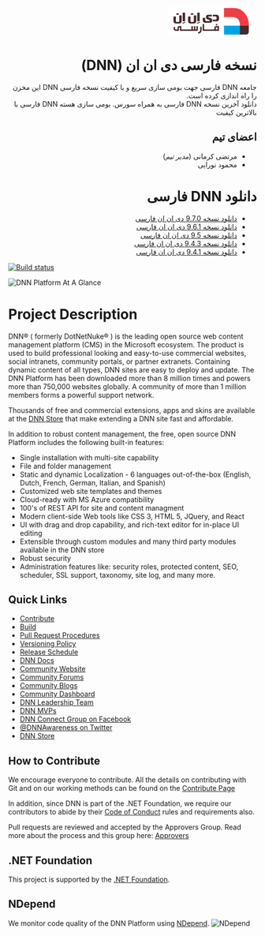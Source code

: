<div dir="rtl" align="right">

<img src='https://github.com/Persian-DnnSoftware/Dnn.Platform/raw/development/logo.png' />

# نسخه فارسی دی ان ان (DNN)

جامعه DNN فارسی جهت بومی سازی سریع و با کیفیت نسخه فارسی DNN این مخزن را راه اندازی کرده است.<br/>
دانلود آخرین نسخه DNN فارسی به همراه سورس.
بومی سازی هسته DNN فارسی با بالاترین کیفیت

## اعضای تیم

* مرتضی کرمانی (<i>مدیر تیم</i>)
* محمود نورایی

# دانلود DNN فارسی
* [دانلود نسخه 9.7.0 دی ان ان فارسی](https://github.com/Persian-DnnSoftware/Dnn.Platform/releases/tag/v9.7.0-persian)
* [دانلود نسخه 9.6.1 دی ان ان فارسی](https://github.com/Persian-DnnSoftware/Dnn.Platform/releases/tag/v9.6.1-persian)
* [دانلود نسخه 9.5 دی ان ان فارسی](https://github.com/Persian-DnnSoftware/Dnn.Platform/releases/tag/v9.5.0-persian)
* [دانلود نسخه 9.4.3 دی ان ان فارسی](https://github.com/Persian-DnnSoftware/Dnn.Platform/releases/tag/v9.4.3-persian)
* [دانلود نسخه 9.4.1 دی ان ان فارسی](https://github.com/Persian-DnnSoftware/Dnn.Platform/releases/tag/v9.4.1-persian)

</div>


[![Build status](https://dotnet.visualstudio.com/DNN/_apis/build/status/DNN%20%5BCI%5D?branchName=develop)](https://dotnet.visualstudio.com/DNN/_build/latest?definitionId=27&branchName=develop)

![DNN Platform At A Glance](dnnplatform.png)

# Project Description

DNN® ( formerly DotNetNuke® ) is the leading open source web content management platform (CMS) in the Microsoft ecosystem. The product is used to build professional looking and easy-to-use commercial websites, social intranets, community portals, or partner extranets. Containing dynamic content of all types, DNN sites are easy to deploy and update. The DNN Platform has been downloaded more than 8 million times and powers more than 750,000 websites globally. A community of more than 1 million members forms a powerful support network. 

Thousands of free and commercial extensions, apps and skins are available at the [DNN Store](http://store.dnnsoftware.com/) that make extending a DNN site fast and affordable.

In addition to robust content management, the free, open source DNN Platform includes the following built-in features:

* Single installation with multi-site capability
* File and folder management
* Static and dynamic Localization - 6 languages out-of-the-box (English, Dutch, French, German, Italian, and Spanish)
* Customized web site templates and themes
* Cloud-ready with MS Azure compatibility
* 100's of REST API for site and content managment
* Modern client-side Web tools like CSS 3, HTML 5, JQuery, and React
* UI with drag and drop capability, and rich-text editor for in-place UI editing
* Extensible through custom modules and many third party modules available in the DNN store
* Robust security
* Administration features like: security roles, protected content, SEO, scheduler, SSL support, taxonomy, site log, and many more.

## Quick Links

* [Contribute](CONTRIBUTING.md)
* [Build](.github/BUILD.md)
* [Pull Request Procedures](.github/PULL_REQUEST_PROCESS.md)
* [Versioning Policy](.github/VERSIONING_POLICY.md)
* [Release Schedule](.github/RELEASE_SCHEDULE.md)
* [DNN Docs](https://dnndocs.com)
* [Community Website](https://dnncommunity.org)
* [Community Forums](https://dnncommunity.org/forums)
* [Community Blogs](https://dnncommunity.org/blogs)
* [Community Dashboard](https://dnncommunity.org/Community/Dashboard)
* [DNN Leadership Team](https://dnncommunity.org/Community/Leadership-Team)
* [DNN MVPs](https://dnncommunity.org/Community/MVPs/Current-MVPs)
* [DNN Connect Group on Facebook](https://www.facebook.com/groups/dnnconnect/)
* [@DNNAwareness on Twitter](https://www.Twitter.com/DNN)
* [DNN Store](http://store.dnnsoftware.com/)

## How to Contribute

We encourage everyone to contribute.
All the details on contributing with Git and on our working methods can be found on the [Contribute Page](CONTRIBUTING.md)

In addition, since DNN is part of the .NET Foundation, we require our contributors to abide by their [Code of Conduct](https://www.dotnetfoundation.org/code-of-conduct) rules and requirements also.

Pull requests are reviewed and accepted by the Approvers Group. Read more about the process and this group here: [Approvers](.github/APPROVERS.md)

## .NET Foundation

This project is supported by the [.NET Foundation](https://dotnetfoundation.org).

## NDepend

We monitor code quality of the DNN Platform using [NDepend](https://www.ndepend.com).
![NDepend](.github/images/PoweredByNDepend.png)
